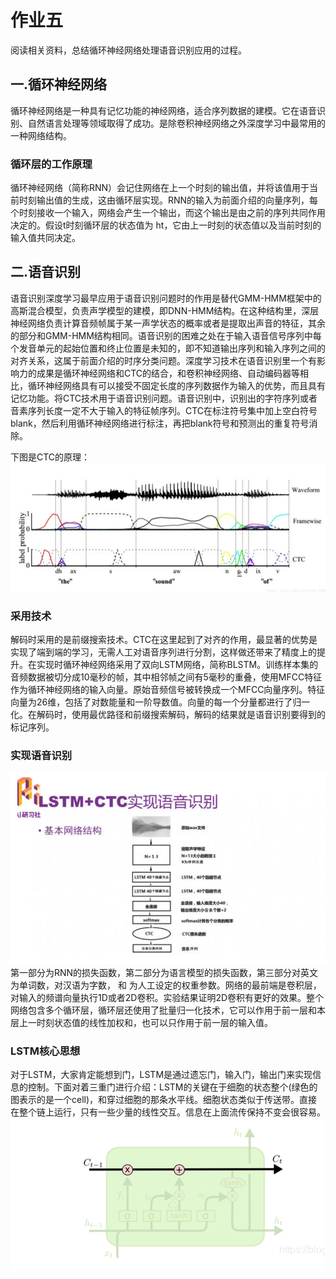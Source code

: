 # 作业五
阅读相关资料，总结循环神经网络处理语音识别应用的过程。
## 一.循环神经网络
循环神经网络是一种具有记忆功能的神经网络，适合序列数据的建模。它在语音识别、自然语言处理等领域取得了成功。是除卷积神经网络之外深度学习中最常用的一种网络结构。
### 循环层的工作原理
循环神经网络（简称RNN）会记住网络在上一个时刻的输出值，并将该值用于当前时刻输出值的生成，这由循环层实现。RNN的输入为前面介绍的向量序列，每个时刻接收一个输入，网络会产生一个输出，而这个输出是由之前的序列共同作用决定的。假设t时刻循环层的状态值为 ht，它由上一时刻的状态值以及当前时刻的输入值共同决定。

## 二.语音识别
语音识别深度学习最早应用于语音识别问题时的作用是替代GMM-HMM框架中的高斯混合模型，负责声学模型的建模，即DNN-HMM结构。在这种结构里，深层神经网络负责计算音频帧属于某一声学状态的概率或者是提取出声音的特征，其余的部分和GMM-HMM结构相同。语音识别的困难之处在于输入语音信号序列中每个发音单元的起始位置和终止位置是未知的，即不知道输出序列和输入序列之间的对齐关系，这属于前面介绍的时序分类问题。深度学习技术在语音识别里一个有影响力的成果是循环神经网络和CTC的结合，和卷积神经网络、自动编码器等相比，循环神经网络具有可以接受不固定长度的序列数据作为输入的优势，而且具有记忆功能。将CTC技术用于语音识别问题。语音识别中，识别出的字符序列或者音素序列长度一定不大于输入的特征帧序列。CTC在标注符号集中加上空白符号blank，然后利用循环神经网络进行标注，再把blank符号和预测出的重复符号消除。

下图是CTC的原理：
![](image/11.png)
### 采用技术
解码时采用的是前缀搜索技术。CTC在这里起到了对齐的作用，最显著的优势是实现了端到端的学习，无需人工对语音序列进行分割，这样做还带来了精度上的提升。在实现时循环神经网络采用了双向LSTM网络，简称BLSTM。训练样本集的音频数据被切分成10毫秒的帧，其中相邻帧之间有5毫秒的重叠，使用MFCC特征作为循环神经网络的输入向量。原始音频信号被转换成一个MFCC向量序列。特征向量为26维，包括了对数能量和一阶导数值。向量的每一个分量都进行了归一化。在解码时，使用最优路径和前缀搜索解码，解码的结果就是语音识别要得到的标记序列。
### 实现语音识别
![](image/12.png)
第一部分为RNN的损失函数，第二部分为语言模型的损失函数，第三部分对英文为单词数，对汉语为字数，  和  为人工设定的权重参数。网络的最前端是卷积层，对输入的频谱向量执行1D或者2D卷积。实验结果证明2D卷积有更好的效果。整个网络包含多个循环层，循环层还使用了批量归一化技术，它可以作用于前一层和本层上一时刻状态值的线性加权和，也可以只作用于前一层的输入值。
### LSTM核心思想
对于LSTM，大家肯定能想到门，LSTM是通过遗忘门，输入门，输出门来实现信息的控制。下面对着三重门进行介绍：LSTM的关键在于细胞的状态整个(绿色的图表示的是一个cell)，和穿过细胞的那条水平线。细胞状态类似于传送带。直接在整个链上运行，只有一些少量的线性交互。信息在上面流传保持不变会很容易。
![](image/13.png)
